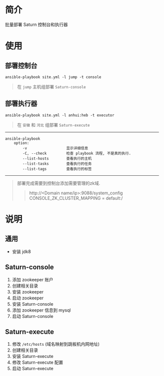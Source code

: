 # 简介

批量部署 Saturn 控制台和执行器


# 使用

## 部署控制台

`ansible-playbook site.yml -l jump -t console`  

> 在 `jump` 主机组部署 `Saturn-console`  

## 部署执行器

`ansible-playbook site.yml -l anhui:heb -t executor`  

> 在 `安徽` 和 `河北` 组部署 `Saturn-execute`  

---

```
ansible-playbook
    option:
        -v                  显示详细信息
        -C, --check         检查 playbook 流程, 不是真的执行.
        --list-hosts        查看执行的主机
        --list-tasks        查看执行的任务
        --list-tags         查看执行的标签
```

---

> 部署完成需要到控制台添加需要管理的zk域.  
>> http://<Domain name/ip>:9088/system_config
>> CONSOLE_ZK_CLUSTER_MAPPING = default:/<zk-name>


# 说明

## 通用

- 安装 jdk8

## Saturn-console

1. 添加 zookeeper 账户
2. 创建相关目录
3. 安装 zookeeper
4. 启动 zookeeper
5. 安装 Saturn-console
6. 添加 zookeeper 信息到 mysql
7. 启动 Saturn-console

## Saturn-execute

1. 修改 `/etc/hosts` (域名映射到跳板机内网地址)
2. 创建相关目录
3. 安装 Saturn-execute
4. 修改 Saturn-execute 配置
5. 启动 Saturn-execute

